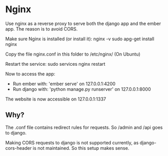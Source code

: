 # Nginx
Use nginx as a reverse proxy to serve both the django app 
and the ember app. The reason is to avoid CORS.
 
Make sure Nginx is installed (or install it):
nginx -v
sudo apg-get install nginx

Copy the file nginx.conf in this folder to /etc/nginx/ (On Ubuntu)

Restart the service:
sudo services nginx restart

Now to access the app:
- Run ember with: 'ember serve' on 127.0.0.1:4200
- Run django with: 'python manage.py runserver' on 127.0.0.1:8000

The website is now accessible on 127.0.0.1:1337

## Why?
The .conf file contains redirect rules for requests. So /admin and /api goes to django.

Making CORS requests to django is not supported currently, as django-cors-header is not 
maintained. So this setup makes sense. 
